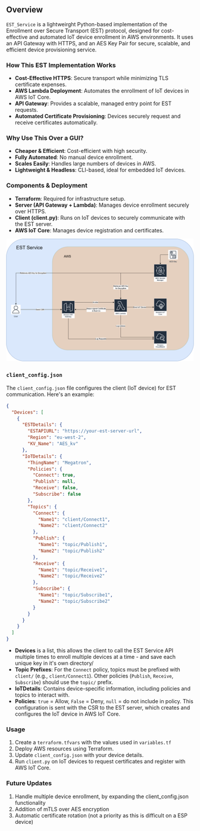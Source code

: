 ## Overview
`EST_Service` is a lightweirght Python-based implementation of the Enrollment over Secure Transport (EST) protocol, designed for cost-effective and automated IoT device enrollment in AWS environments. It uses an API Gateway with HTTPS, and an AES Key Pair for secure, scalable, and efficient device provisioning service.
### How This EST Implementation Works
- **Cost-Effective HTTPS**: Secure transport while minimizing TLS certificate expenses.
- **AWS Lambda Deployment**: Automates the enrollment of IoT devices in AWS IoT Core.
- **API Gateway**: Provides a scalable, managed entry point for EST requests.
- **Automated Certificate Provisioning**: Devices securely request and receive certificates automatically.
### Why Use This Over a GUI?
- **Cheaper & Efficient**: Cost-efficient with high security.
- **Fully Automated**: No manual device enrollment.
- **Scales Easily**: Handles large numbers of devices in AWS.
- **Lightweight & Headless**: CLI-based, ideal for embedded IoT devices.
### Components & Deployment
- **Terraform**: Required for infrastructure setup.
- **Server (API Gateway + Lambda)**: Manages device enrollment securely over HTTPS.
- **Client (client.py)**: Runs on IoT devices to securely communicate with the EST server.
- **AWS IoT Core**: Manages device registration and certificates.

<img src="https://raw.githubusercontent.com/actuallypav/EST_Service/refs/heads/main/img/EST-certificate-enrollement.png" alt="Smiley Picture" width="1000"/>

### `client_config.json`
The `client_config.json` file configures the client (IoT device) for EST communication. Here's an example:
```json
{
  "Devices": [
    {
      "ESTDetails": {
        "ESTAPIURL": "https://your-est-server-url",
        "Region": "eu-west-2",
        "KV_Name": "AES_kv"
      },
      "IoTDetails": {
        "ThingName": "Megatron",
        "Policies": {
          "Connect": true,
          "Publish": null,
          "Receive": false,
          "Subscribe": false
        },
        "Topics": {
          "Connect": {
            "Name1": "client/Connect1",
            "Name2": "client/Connect2"
          },
          "Publish": {
            "Name1": "topic/Publish1",
            "Name2": "topic/Publish2"
          },
          "Receive": {
            "Name1": "topic/Receive1",
            "Name2": "topic/Receive2"
          },
          "Subscribe": {
            "Name1": "topic/Subscribe1",
            "Name2": "topic/Subscribe2"
          }
        }
      }
    }
  ]
}
```
- **Devices** is a list, this allows the client to call the EST Service API multiple times to enroll multiple devices at a time - and save each unique key in it's own directory/
- **Topic Prefixes**: For the `Connect` policy, topics must be prefixed with `client/` (e.g., `client/Connect1`). Other policies (`Publish`, `Receive`, `Subscribe`) should use the `topic/` prefix.
- **IoTDetails**: Contains device-specific information, including policies and topics to interact with.
- **Policies**: `true` = Allow, `False` = Deny, `null` = do not include in policy.
This configuration is sent with the CSR to the EST server, which creates and configures the IoT device in AWS IoT Core.
### Usage
1. Create a `terraform.tfvars` with the values used in `variables.tf`
2. Deploy AWS resources using Terraform.
3. Update `client_config.json` with your device details.
4. Run `client.py` on IoT devices to request certificates and register with AWS IoT Core.
### Future Updates
1. Handle multiple device enrollment, by expanding the client_config.json functionality
2. Addition of mTLS over AES encryption
3. Automatic certificate rotation (not a priority as this is difficult on a ESP device)
